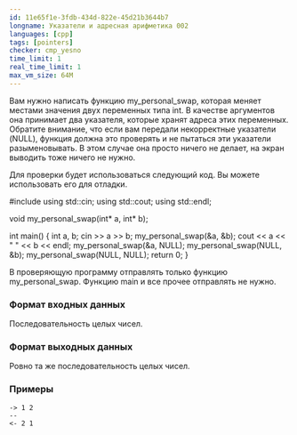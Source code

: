 ```yaml
---
id: 11e65f1e-3fdb-434d-822e-45d21b3644b7
longname: Указатели и адресная арифметика 002
languages: [cpp]
tags: [pointers]
checker: cmp_yesno
time_limit: 1
real_time_limit: 1
max_vm_size: 64M
---
```



Вам нужно написать функцию my_personal_swap, которая меняет местами значения двух переменных типа int. В качестве аргументов она принимает два указателя, которые хранят адреса этих переменных. Обратите внимание, что если вам передали некорректные указатели (NULL), функция должна это проверять и не пытаться эти указатели разыменовывать. В этом случае она просто ничего не делает, на экран выводить тоже ничего не нужно.

Для проверки будет использоваться следующий код. Вы можете использовать его для отладки.

#include <iostream>
using std::cin;
using std::cout;
using std::endl;

void my_personal_swap(int* a, int* b);

int main() {
    int a, b;
    cin >> a >> b;
    my_personal_swap(&a, &b);
    cout << a << " " << b << endl;
    my_personal_swap(&a, NULL);
    my_personal_swap(NULL, &b);
    my_personal_swap(NULL, NULL);
    return 0;
}

В проверяющую программу отправлять только функцию my_personal_swap. Функцию main и все прочее отправлять не нужно.

### Формат входных данных

Последовательность целых чисел.

### Формат выходных данных

Ровно та же последовательность целых чисел.

### Примеры

```
-> 1 2
--
<- 2 1
```

